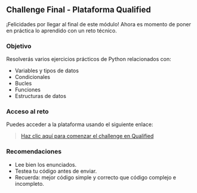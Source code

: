 <h2>
    <a id="challenge" class="anchor" href="#challenge" aria-hidden="true">
        <span aria-hidden="true" class="octicon octicon-link"></span>
    </a>Challenge Final - Plataforma Qualified
</h2>

<p>¡Felicidades por llegar al final de este módulo! Ahora es momento de poner en práctica lo aprendido con un reto técnico.</p>

<h3>
    <a id="objetivo" class="anchor" href="#objetivo" aria-hidden="true">
        <span aria-hidden="true" class="octicon octicon-link"></span>
    </a>Objetivo
</h3>
<p>Resolverás varios ejercicios prácticos de Python relacionados con:</p>
<ul>
    <li>Variables y tipos de datos</li>
    <li>Condicionales</li>
    <li>Bucles</li>
    <li>Funciones</li>
    <li>Estructuras de datos</li>
</ul>

<h3>
    <a id="enlace" class="anchor" href="#enlace" aria-hidden="true">
        <span aria-hidden="true" class="octicon octicon-link"></span>
    </a>Acceso al reto
</h3>
<p>Puedes acceder a la plataforma usando el siguiente enlace:</p>

<blockquote>
    <a href="https://www.qualified.io/hire/challenges/611e3101a17d280036f6bf0e?hasLanguage=python&difficulty=1&q=loops" target="_blank">Haz clic aquí para comenzar el challenge en Qualified</a>
</blockquote>

<h3>
    <a id="recomendaciones" class="anchor" href="#recomendaciones" aria-hidden="true">
        <span aria-hidden="true" class="octicon octicon-link"></span>
    </a>Recomendaciones
</h3>
<ul>
    <li>Lee bien los enunciados.</li>
    <li>Testea tu código antes de enviar.</li>
    <li>Recuerda: mejor código simple y correcto que código complejo e incompleto.</li>
</ul>